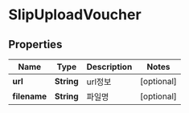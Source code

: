 

# SlipUploadVoucher


## Properties

Name | Type | Description | Notes
------------ | ------------- | ------------- | -------------
**url** | **String** | url정보 |  [optional]
**filename** | **String** | 파일명 |  [optional]



